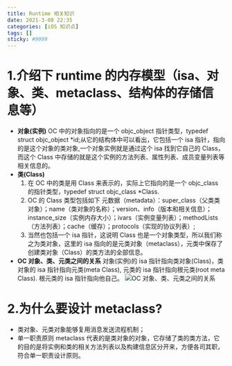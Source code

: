 ```yaml
---
title: Runtime 相关知识
date: 2021-3-08 22:35
categories: [iOS 知识点]
tags: []
sticky: #9999
---
```


# 1.介绍下 runtime 的内存模型（isa、对象、类、metaclass、结构体的存储信息等）

- **对象(实例)**
  OC 中的对象指向的是一个 objc_object 指针类型，typedef struct objc_object \*id;从它的结构体中可以看出，它包括一个 isa 指针，指向的是这个对象的类对象,一个对象实例就是通过这个 isa 找到它自己的 Class，而这个 Class 中存储的就是这个实例的方法列表、属性列表、成员变量列表等相关信息的。
- **类(Class)**
  1. 在 OC 中的类是用 Class 来表示的，实际上它指向的是一个 objc_class 的指针类型，typedef struct objc_class \*Class.
  2. OC 的 Class 类型包括如下 元数据（metadata）：super_class（父类类对象）；name（类对象的名称）；version、info（版本和相关信息）；instance_size（实例内存大小）；ivars（实例变量列表）；methodLists（方法列表）；cache（缓存）；protocols（实现的协议列表）;
  3. 当然也包括一个 isa 指针，这说明 Class 也是一个对象类型，所以我们称之为类对象，这里的 isa 指向的是元类对象（metaclass），元类中保存了创建类对象（Class）的类方法的全部信息。
- **OC 对象、类、元类之间的关系**
  对象(实例)的 isa 指针指向类对象(Class)，类对象的 isa 指针指向元类(meta Class), 元类的 isa 指针指向根元类(root meta Class). 根元类的 isa 指针指向他自己。
  ![OC 对象、类、元类之间的关系](https://files.catbox.moe/kj1q75.png)

# 2.为什么要设计 metaclass?

- 类对象、元类对象能够复用消息发送流程机制；
- 单一职责原则
  metaclass 代表的是类对象的对象，它存储了类的类方法，它的目的是将实例和类的相关方法列表以及构建信息区分开来，方便各司其职，符合单一职责设计原则。
